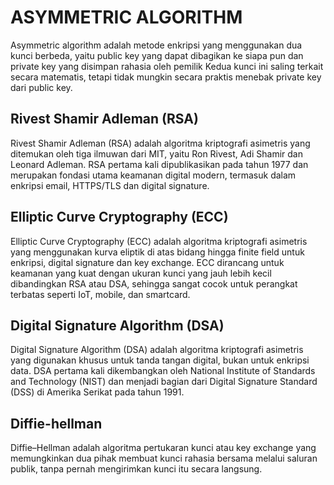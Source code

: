 # ASYMMETRIC ALGORITHM

Asymmetric algorithm adalah metode enkripsi yang menggunakan dua kunci berbeda, yaitu public key yang dapat dibagikan ke siapa pun
dan private key yang disimpan rahasia oleh pemilik Kedua kunci ini saling terkait secara matematis, tetapi tidak mungkin secara praktis menebak private key dari public key.

## Rivest Shamir Adleman (RSA)

Rivest Shamir Adleman (RSA) adalah algoritma kriptografi asimetris yang ditemukan oleh tiga ilmuwan dari MIT, yaitu Ron Rivest, Adi Shamir dan Leonard Adleman. RSA pertama kali dipublikasikan pada tahun 1977 dan merupakan fondasi utama keamanan digital modern, termasuk dalam enkripsi email, HTTPS/TLS dan digital signature.

## Elliptic Curve Cryptography (ECC)

Elliptic Curve Cryptography (ECC) adalah algoritma kriptografi asimetris yang menggunakan kurva eliptik di atas bidang hingga finite field untuk enkripsi, digital signature dan key exchange. ECC dirancang untuk keamanan yang kuat dengan ukuran kunci yang jauh lebih kecil dibandingkan RSA atau DSA, sehingga sangat cocok untuk perangkat terbatas seperti IoT, mobile, dan smartcard.

## Digital Signature Algorithm (DSA)

Digital Signature Algorithm (DSA) adalah algoritma kriptografi asimetris yang digunakan khusus untuk tanda tangan digital, bukan untuk enkripsi data. DSA pertama kali dikembangkan oleh National Institute of Standards and Technology (NIST) dan menjadi bagian dari Digital Signature Standard (DSS) di Amerika Serikat pada tahun 1991.

## Diffie-hellman

Diffie–Hellman adalah algoritma pertukaran kunci atau key exchange yang memungkinkan dua pihak membuat kunci rahasia bersama melalui saluran publik, tanpa pernah mengirimkan kunci itu secara langsung.